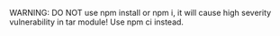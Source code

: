 WARNING: DO NOT use npm install or npm i, it will cause high severity vulnerability in tar module! Use npm ci instead.